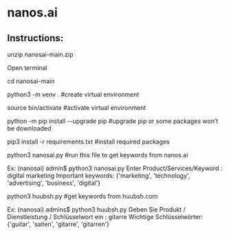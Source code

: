 # nanos.ai

## Instructions:

unzip nanosai-main.zip

Open terminal

cd nanosai-main

python3 -m venv .     #create virtual environment

source bin/activate   #activate virtual environment

python -m pip install --upgrade pip  #upgrade pip or some packages won’t be downloaded

pip3 install -r requirements.txt   #install required packages

python3 nanosai.py   #run this file to get keywords from nanos.ai

Ex:
(nanosai) admin$ python3 nanosai.py 
Enter Product/Services/Keyword : digital marketing
Important keywords: {'marketing', 'technology', 'advertising', 'business', 'digital'}


python3 huubsh.py    #get keywords from huubsh.com 

Ex:
(nanosai) admins$ python3 huubsh.py 
Geben Sie Produkt / Dienstleistung / Schlüsselwort ein : gitarre
Wichtige Schlüsselwörter: {'guitar', 'saiten', 'gitarre', 'gitarren'}

